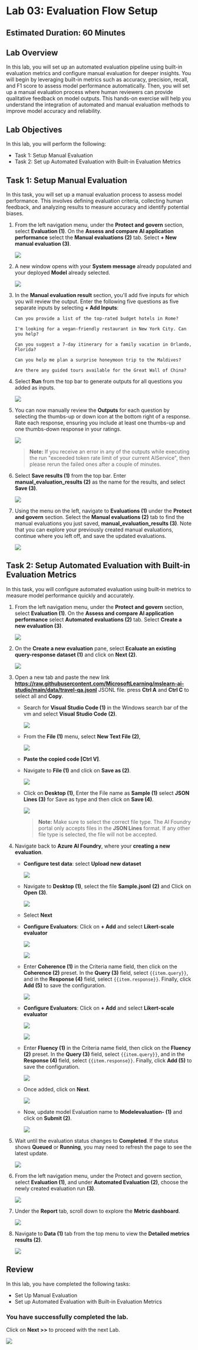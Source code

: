 # Lab 03: Evaluation Flow Setup

## Estimated Duration: 60 Minutes

## Lab Overview
In this lab, you will set up an automated evaluation pipeline using built-in evaluation metrics and configure manual evaluation for deeper insights. You will begin by leveraging built-in metrics such as accuracy, precision, recall, and F1 score to assess model performance automatically. Then, you will set up a manual evaluation process where human reviewers can provide qualitative feedback on model outputs. This hands-on exercise will help you understand the integration of automated and manual evaluation methods to improve model accuracy and reliability.

## Lab Objectives
In this lab, you will perform the following:
- Task 1: Setup Manual Evaluation
- Task 2: Set up Automated Evaluation with Built-in Evaluation Metrics

## Task 1: Setup Manual Evaluation

In this task, you will set up a manual evaluation process to assess model performance. This involves defining evaluation criteria, collecting human feedback, and analyzing results to measure accuracy and identify potential biases. 

1. From the left navigation menu, under the **Protect and govern** section, select **Evaluation (1)**. On the **Assess and compare AI application performance** select the **Manual evaluations (2)** tab. Select **+ New manual evaluation (3)**.

   ![](./media/lab3-new.png)

1. A new window opens with your **System message** already populated and your deployed **Model** already selected.

   ![](./media/4-7-25-l3-2.png)

1. In the **Manual evaluation result** section, you'll add five inputs for which you will review the output. Enter the following five questions as five separate inputs by selecting **+ Add Inputs**:

   `Can you provide a list of the top-rated budget hotels in Rome?`

   `I'm looking for a vegan-friendly restaurant in New York City. Can you help?`

   `Can you suggest a 7-day itinerary for a family vacation in Orlando, Florida?`

   `Can you help me plan a surprise honeymoon trip to the Maldives?`

   `Are there any guided tours available for the Great Wall of China?`

1. Select **Run** from the top bar to generate outputs for all questions you added as inputs.

    ![](./media/4-7-25-l3-3.png)

1. You can now manually review the **Outputs** for each question by selecting the thumbs-up or down icon at the bottom right of a response. Rate each response, ensuring you include at least one thumbs-up and one thumbs-down response in your ratings.

   ![](./media/d51.png)

   > **Note:** If you receive an error in any of the outputs while executing the run "exceeded token rate limit of your current AIService", then please rerun the failed ones after a couple of minutes.

1. Select **Save results (1)** from the top bar. Enter **manual_evaluation_results (2)** as the name for the results, and select **Save (3)**.

   ![](./media/gpt-4-demo18-1.png)
   
1. Using the menu on the left, navigate to **Evaluations (1)** under the **Protect and govern** section. Select the **Manual evaluations (2)** tab to find the manual evaluations you just saved, **manual_evaluation_results (3)**. Note that you can explore your previously created manual evaluations, continue where you left off, and save the updated evaluations.

   ![](./media/manual-1.png)

## Task 2: Setup Automated Evaluation with Built-in Evaluation Metrics

In this task, you will configure automated evaluation using built-in metrics to measure model performance quickly and accurately.

1. From the left navigation menu, under the **Protect and govern** section, select **Evaluation (1)**. On the **Assess and compare AI application performance** select **Automated evaluations (2)** tab. Select **Create a new evaluation (3)**.

   ![](./media/4-7-25-l3-4.png)

1. On the **Create a new evaluation** pane, select **Ecaluate an existing query-response dataset (1)** and click on **Next (2)**.

   ![](./media/4-7-25-l3-5.png)

1. Open a new tab and paste the new link **https://raw.githubusercontent.com/MicrosoftLearning/mslearn-ai-studio/main/data/travel-qa.jsonl** JSONL file. press **Ctrl A** 
      and **Ctrl C** to select all and **Copy**.
  
    - Search for **Visual Studio Code (1)** in the Windows search bar of the vm and select **Visual Studio Code (2)**.

       ![](./media/vsc.png)

    - From the **File (1)** menu, select **New Text File (2)**, 

       ![](./media/d8.png)

    - **Paste the copied code [Ctrl  V]**.

    - Navigate to **File (1)** and click on **Save as (2)**.    

       ![](./media/d9.png)    

    - Click on **Desktop (1)**, Enter the File name as **Sample (1)** select **JSON Lines (3)** for Save as type and then click on **Save (4)**.

       ![](./media/d10.png)

      > **Note:** Make sure to select the correct file type. The AI Foundry portal only accepts files in the **JSON Lines** format. If any other file type is selected, the file will not be accepted.

1. Navigate back to **Azure AI Foundry**, where your **creating a new evaluation**.
   
    - **Configure test data**: select **Upload new dataset**
  
         ![](./media/uplddata.png)

    - Navigate to **Desktop (1)**, select the file **Sample.jsonl** **(2)** and Click on **Open** **(3)**.

      ![](./media/dex30.png)   

    - Select **Next** 

    - **Configure Evaluators**: Click on **+ Add** and select **Likert-scale evaluator**

      ![](./media/4-7-25-l3-new.png)
      
      ![](./media/4-7-25-l3-7.png)
      
    - Enter **Coherence (1)** in the Criteria name field, then click on the **Coherence (2)** preset. In the **Query (3)** field, select `{{item.query}}`, and in the **Response (4)** field, select `{{item.response}}`. Finally, click **Add (5)** to save the configuration.  

      ![](./media/4-7-25-l3-6.png)

    - **Configure Evaluators**: Click on **+ Add** and select **Likert-scale evaluator**

      ![](./media/addecallas-1.png)
      
      ![](./media/4-7-25-l3-7.png)

    - Enter **Fluency (1)** in the Criteria name field, then click on the **Fluency (2)** preset. In the **Query (3)** field, select `{{item.query}}`, and in the **Response (4)** field, select `{{item.response}}`. Finally, click **Add (5)** to save the configuration.  

      ![](./media/4-7-25-l3-8.png)
    
    - Once added, click on **Next**.

      ![](./media/addededddd-1.png)

   - Now, update model Evaluation name to  **Modelevaluation-<inject key="DeploymentID" enableCopy="false"/> (1)** and click on **Submit (2)**.
     
     ![](./media/4-7-25-l3-9.png)
     
1. Wait until the evaluation status changes to **Completed**. If the status shows **Queued** or **Running**, you may need to refresh the page to see the latest update.

   ![](./media/refreshhhh-1.png)

1. From the left navigation menu, under the Protect and govern section, select **Evaluation (1)**, and under **Automated Evaluation (2)**, choose the newly created evaluation run **(3)**.

   ![](./media/4-7-25-l3-10.png)

1. Under the **Report** tab, scroll down to explore the **Metric dashboard**.

    ![](./media/4-7-25-l3-11.png)

1. Navigate to **Data (1)** tab from the top menu to view the **Detailed metrics results (2)**.    

    ![](./media/4-7-25-l3-12.png)

## Review
In this lab, you have completed the following tasks:
- Set Up Manual Evaluation
- Set up Automated Evaluation with Built-in Evaluation Metrics

### You have successfully completed the lab.
Click on **Next >>** to proceed with the next Lab.

![](./media/9-7-next.png)
